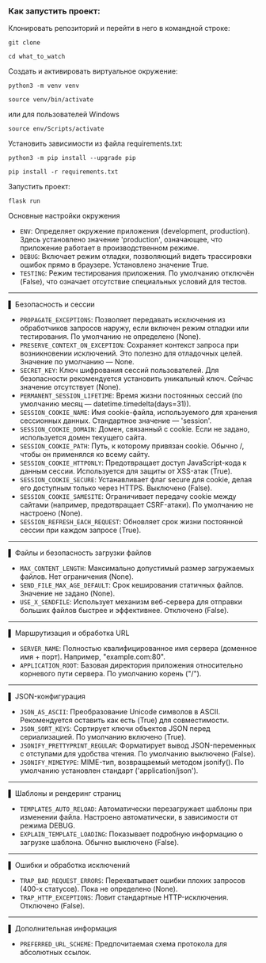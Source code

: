 ### Как запустить проект:

Клонировать репозиторий и перейти в него в командной строке:

```
git clone 
```

```
cd what_to_watch
```

Cоздать и активировать виртуальное окружение:

```
python3 -m venv venv
```

```
source venv/bin/activate
```
или для пользователей Windows

```
source env/Scripts/activate
```

Установить зависимости из файла requirements.txt:

```
python3 -m pip install --upgrade pip
```

```
pip install -r requirements.txt
```

Запустить проект:

```
flask run
```


 Основные настройки окружения

- `ENV`: Определяет окружение приложения (development, production). Здесь установлено значение 'production', означающее, что приложение работает в производственном режиме.
- `DEBUG`: Включает режим отладки, позволяющий видеть трассировки ошибок прямо в браузере. Установлено значение True.
- `TESTING`: Режим тестирования приложения. По умолчанию отключён (False), что означает отсутствие специальных условий для тестов.

---
▌ Безопасность и сессии

- `PROPAGATE_EXCEPTIONS`: Позволяет передавать исключения из обработчиков запросов наружу, если включен режим отладки или тестирования. По умолчанию не определено (None).
- `PRESERVE_CONTEXT_ON_EXCEPTION`: Сохраняет контекст запроса при возникновении исключений. Это полезно для отладочных целей. Значение по умолчанию — None.
- `SECRET_KEY`: Ключ шифрования сессий пользователей. Для безопасности рекомендуется установить уникальный ключ. Сейчас значение отсутствует (None).
- `PERMANENT_SESSION_LIFETIME`: Время жизни постоянных сессий (по умолчанию месяц — datetime.timedelta(days=31)).
- `SESSION_COOKIE_NAME`: Имя cookie-файла, используемого для хранения сессионных данных. Стандартное значение — 'session'.
- `SESSION_COOKIE_DOMAIN`: Домен, связанный с cookie. Если не задано, используется домен текущего сайта.
- `SESSION_COOKIE_PATH`: Путь, к которому привязан cookie. Обычно /, чтобы он применялся ко всему сайту.
- `SESSION_COOKIE_HTTPONLY`: Предотвращает доступ JavaScript-кода к данным сессии. Используется для защиты от XSS-атак (True).
- `SESSION_COOKIE_SECURE`: Устанавливает флаг secure для cookie, делая его доступным только через HTTPS. Выключено (False).
- `SESSION_COOKIE_SAMESITE`: Ограничивает передачу cookie между сайтами (например, предотвращает CSRF-атаки). По умолчанию не настроено (None).
- `SESSION_REFRESH_EACH_REQUEST`: Обновляет срок жизни постоянной сессии при каждом запросе (True).

---
▌ Файлы и безопасность загрузки файлов

- `MAX_CONTENT_LENGTH`: Максимально допустимый размер загружаемых файлов. Нет ограничения (None).
- `SEND_FILE_MAX_AGE_DEFAULT`: Срок кеширования статичных файлов. Значение не задано (None).
- `USE_X_SENDFILE`: Использует механизм веб-сервера для отправки больших файлов быстрее и эффективнее. Отключено (False).

---
▌ Маршрутизация и обработка URL

- `SERVER_NAME`: Полностью квалифицированное имя сервера (доменное имя + порт). Например, "example.com:80".
- `APPLICATION_ROOT`: Базовая директория приложения относительно корневого пути сервера. По умолчанию корень ("/").

---
▌ JSON-конфигурация

- `JSON_AS_ASCII`: Преобразование Unicode символов в ASCII. Рекомендуется оставить как есть (True) для совместимости.
- `JSON_SORT_KEYS`: Сортирует ключи объектов JSON перед сериализацией. По умолчанию включено (True).
- `JSONIFY_PRETTYPRINT_REGULAR`: Форматирует вывод JSON-переменных с отступами для удобства чтения. По умолчанию выключено (False).
- `JSONIFY_MIMETYPE`: MIME-тип, возвращаемый методом jsonify(). По умолчанию установлен стандарт ('application/json').

---
▌ Шаблоны и рендеринг страниц

- `TEMPLATES_AUTO_RELOAD`: Автоматически перезагружает шаблоны при изменении файла. Настроено автоматически, в зависимости от режима DEBUG.
- `EXPLAIN_TEMPLATE_LOADING`: Показывает подробную информацию о загрузке шаблона. Обычно выключено (False).

---
▌ Ошибки и обработка исключений

- `TRAP_BAD_REQUEST_ERRORS`: Перехватывает ошибки плохих запросов (400-х статусов). Пока не определено (None).
- `TRAP_HTTP_EXCEPTIONS`: Ловит стандартные HTTP-исключения. Отключено (False).

---
▌ Дополнительная информация

- `PREFERRED_URL_SCHEME`: Предпочитаемая схема протокола для абсолютных ссылок. 